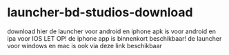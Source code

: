 # launcher-bd-studios-download
download hier de launcher voor android en iphone
apk is voor android en ipa voor IOS
LET OP! de iphone app is binnenkort beschikbaar!
de launcher voor windows en mac is ook via deze link beschikbaar
